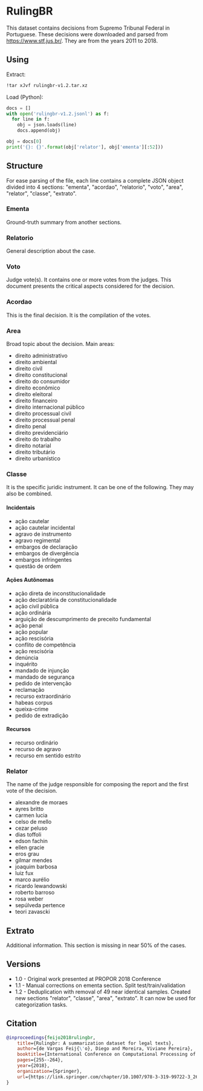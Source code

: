 # RulingBR
This dataset contains decisions from Supremo Tribunal Federal in Portuguese.
These decisions were downloaded and parsed from https://www.stf.jus.br/. They are from the years 2011 to 2018.

## Using
Extract:

```bash
!tar xJvf rulingbr-v1.2.tar.xz
```

Load (Python):

```python
docs = []
with open('rulingbr-v1.2.jsonl') as f:
  for line in f:
    obj = json.loads(line)
    docs.append(obj)

obj = docs[0]
print('{}: {}'.format(obj['relator'], obj['ementa'][:52]))
```
    
## Structure
For ease parsing of the file, each line contains a complete JSON object divided into 4 sections: "ementa", "acordao", "relatorio", "voto", "area", "relator", "classe", "extrato".

### Ementa
Ground-truth summary from another sections.

### Relatorio
General description about the case. 

### Voto
Judge vote(s). It contains one or more votes from the judges. This document presents the critical aspects considered for the decision.

### Acordao
This is the final decision. It is the compilation of the votes.

### Area
Broad topic about the decision. Main areas:

- direito administrativo
- direito ambiental
- direito civil
- direito constitucional
- direito do consumidor
- direito econômico
- direito eleitoral
- direito financeiro
- direito internacional público
- direito processual civil
- direito processual penal
- direito penal
- direito previdenciário
- direito do trabalho
- direito notarial
- direito tributário
- direito urbanístico

### Classe
It is the specific juridic instrument. It can be one of the following. They may also be combined. 

#### Incidentais
- ação cautelar
- ação cautelar incidental
- agravo de instrumento
- agravo regimental
- embargos de declaração
- embargos de divergência
- embargos infringentes
- questão de ordem

#### Ações Autônomas
- ação direta de inconstitucionalidade
- ação declaratória de constitucionalidade
- ação civil pública
- ação ordinária
- arguição de descumprimento de preceito fundamental
- ação penal
- ação popular
- ação rescisória
- conflito de competência
- ação rescisória
- denúncia
- inquérito
- mandado de injunção
- mandado de segurança
- pedido de intervenção
- reclamação
- recurso extraordinário
- habeas corpus
- queixa-crime
- pedido de extradição

 #### Recursos
- recurso ordinário
- recurso de agravo
- recurso em sentido estrito

### Relator
The name of the judge responsible for composing the report and the first vote of the decision. 

- alexandre de moraes
- ayres britto
- carmen lucia
- celso de mello
- cezar peluso
- dias toffoli
- edson fachin
- ellen gracie
- eros grau
- gilmar mendes
- joaquim barbosa
- luiz fux
- marco aurélio
- ricardo lewandowski
- roberto barroso
- rosa weber
- sepúlveda pertence
- teori zavascki


## Extrato
Additional information. This section is missing in near 50% of the cases.

## Versions
- 1.0 - Original work presented at PROPOR 2018 Conference
- 1.1 - Manual corrections on ementa section. Split test/train/validation
- 1.2 - Deduplication with removal of 49 near identical samples. Created new sections "relator", "classe", "area", "extrato". It can now be used for categorization tasks.

## Citation

```bibtex
@inproceedings{feijo2018rulingbr,
    title={Rulingbr: A summarization dataset for legal texts},
    author={de Vargas Feij{\'o}, Diego and Moreira, Viviane Pereira},
    booktitle={International Conference on Computational Processing of the Portuguese Language},
    pages={255--264},
    year={2018},
    organization={Springer},
    url={https://link.springer.com/chapter/10.1007/978-3-319-99722-3_26}
}
```
